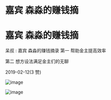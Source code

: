 # 嘉宾 森淼的赚钱摘

# 嘉宾 森淼的赚钱摘

呆叔 : 嘉宾 森淼的赚钱摘录 第一 帮助金主提高效率

第二 想方设法满足金主们的无聊

2019-02-12(3 赞)

![image](img/Image_143.png)

![image](img/Image_144.png)